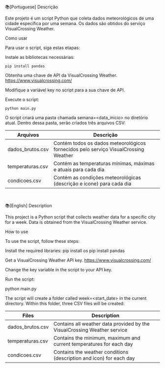 
📚[Portuguese]
Descrição

Este projeto é um script Python que coleta dados meteorológicos de uma cidade específica por uma semana. Os dados são obtidos do serviço VisualCrossing Weather.

Como usar

Para usar o script, siga estas etapas:

Instale as bibliotecas necessárias:

```
pip install pandas
```

Obtenha uma chave de API da VisualCrossing Weather.
https://www.visualcrossing.com/

Modifique a variável key no script para a sua chave de API.

Execute o script:

```
python main.py
```

O script criará uma pasta chamada semana=<data_inicio> no diretório atual. Dentro dessa pasta, serão criados três arquivos CSV:

|Arquivos|Descrição|
|--------|---------|
|dados_brutos.csv|Contém todos os dados meteorológicos fornecidos pelo serviço VisualCrossing Weather|
|temperaturas.csv|Contém as temperaturas mínimas, máximas e atuais para cada dia|
|condicoes.csv|Contém as condições meteorológicas (descrição e ícone) para cada dia|

<br>

📚[English]
Description

This project is a Python script that collects weather data for a specific city for a week. Data is obtained from the VisualCrossing Weather service.

How to use

To use the script, follow these steps:

Install the required libraries:
pip install os
pip install pandas

Get a VisualCrossing Weather API key.
https://www.visualcrossing.com/

Change the key variable in the script to your API key.

Run the script:

python main.py

The script will create a folder called week=<start_date> in the current directory. Within this folder, three CSV files will be created:

|Files|Description|
|--------|---------|
|dados_brutos.csv|Contains all weather data provided by the VisualCrossing Weather service|
|temperaturas.csv|Contains the minimum, maximum and current temperatures for each day|
|condicoes.csv|Contains the weather conditions (description and icon) for each day|
